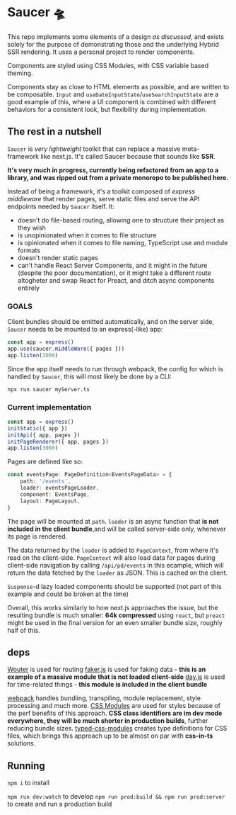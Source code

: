# Saucer 🛸

This repo implements some elements of a design *as discussed*, and exists solely for the purpose of demonstrating those and the underlying Hybrid SSR rendering. It uses a personal project to render components.

Components are styled using CSS Modules, with CSS variable based theming.

Components stay as close to HTML elements as possible, and are written to be composable. `Input` and `useDateInputState`/`useSearchInputState` are a good example of this, where a UI component is combined with different behaviors for a consistent look, but flexibility during implementation.

## The rest in a nutshell

`Saucer` is *very lightweight* toolkit that can replace a massive meta-framework like next.js. It's called Saucer because that sounds like **SSR**.

**It's very much in progress, currently being refactored from an app to a library, and was ripped out from a private monorepo to be published here.**

Instead of being a framework, it's a toolkit composed of *express middleware* that render pages, serve static files and serve the API endpoints needed by `Saucer` itself. It:
- doesn't do file-based routing, allowing one to structure their project as they wish
- is unopinionated when it comes to file structure
- is opinionated when it comes to file naming, TypeScript use and module formats 
- doesn't render static pages
- can't handle React Server Components, and it might in the future (despite the poor documentation), or it might take a different route altogheter and swap React for Preact, and ditch async components entirely

### GOALS

Client bundles should be emitted automatically, and on the server side, `Saucer` needs to be mounted to an express(-like) app:

```ts
const app = express()
app.use(saucer.middleWare({ pages }))
app.listen(3000)
```

Since the app itself needs to run through webpack, the config for which is handled by `Saucer`, this will most likely be done by a CLI:

```
npx run saucer myServer.ts
```

### Current implementation

```ts
const app = express()
initStatic({ app })
initApi({ app, pages })
initPageRenderer({ app, pages })
app.listen(3000)
```

Pages are defined like so:

```ts
const eventsPage: PageDefinition<EventsPageData> = {
    path: '/events',
    loader: eventsPageLoader,
    component: EventsPage,
    layout: PageLayout,
}
```

The page will be mounted at `path`. `loader` is an async function that **is not included in the client bundle**,and will be called server-side only, whenever its page is rendered.

The data returned by the `loader` is added to `PageContext`, from where it's read on the client-side.
`PageContext` will also load data for pages during client-side navigation by calling `/api/pd/events` in this ecample, which will return the data fetched by the `loader` as JSON. This is cached on the client.

`Suspense`-d lazy loaded components should be supported (not part of this example and could be broken at the time)

Overall, this works similarly to how next.js approaches the issue, but the resulting bundle is much smaller: **64k compressed** using `react`, but `preact` might be used in the final version for an even smaller bundle size, roughly half of this.

## deps

[Wouter](https://github.com/molefrog/wouter) is used for routing
[faker.js](https://fakerjs.dev/) is used for faking data - **this is an example of a massive module that is not loaded client-side**
[day.js](https://day.js.org/) is used for time-related things - **this module is included in the client bundle**

[webpack](https://webpack.js.org/) handles bundling, transpiling, module replacement, style processing and much more.
[CSS Modules](https://github.com/css-modules/css-modules) are used for styles because of the perf benefits of this approach. **CSS class identifiers are im dev mode everywhere, they will be much shorter in production builds**, further reducing bundle sizes.
[typed-css-modules](https://github.com/Quramy/typed-css-modules) creates type definitions for CSS files, which brings this approach up to be almost on par with **css-in-ts** solutions.

## Running

`npm i` to install

`npm run dev:watch` to develop
`npm run prod:build && npm run prod:server` to create and run a production build
